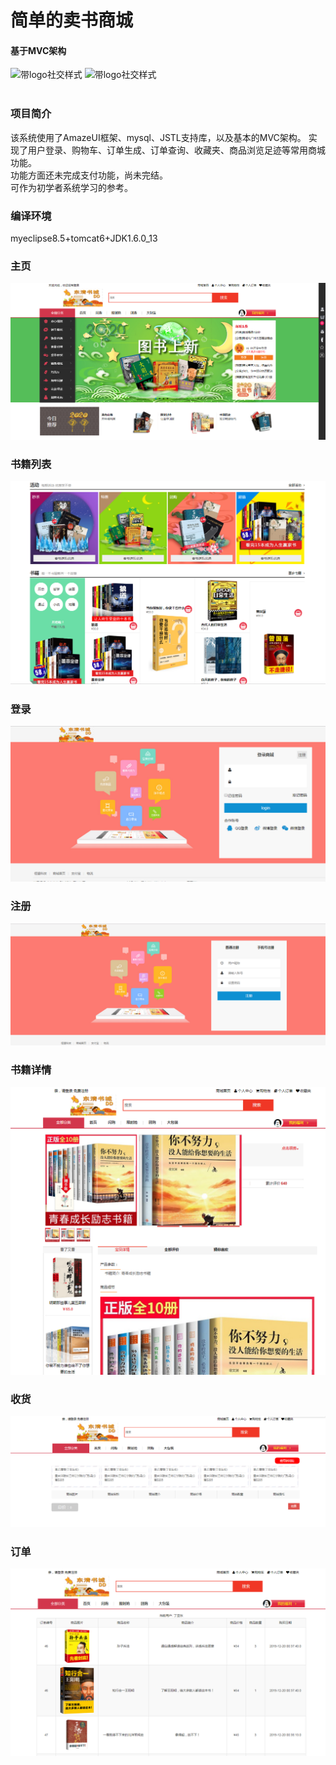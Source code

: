 # 简单的卖书商城 
#### 基于MVC架构
   ![带logo社交样式](https://img.shields.io/badge/building-unfinished-brightgreen)  ![带logo社交样式](https://img.shields.io/badge/GitHub-dingyadong-yellow.svg?style=social&logo=github)  
<br/>
### 项目简介
该系统使用了AmazeUI框架、mysql、JSTL支持库，以及基本的MVC架构。
实现了用户登录、购物车、订单生成、订单查询、收藏夹、商品浏览足迹等常用商城功能。  
功能方面还未完成支付功能，尚未完结。  
可作为初学者系统学习的参考。
  
### 编译环境
myeclipse8.5+tomcat6+JDK1.6.0_13


### 主页<br/>
![主页](/img/主页.png)
  
### 书籍列表
![书籍列表](/img/书籍列表.png)
  
### 登录
![登录](/img/登录.png)
  
### 注册
![注册](/img/注册.png)
  
### 书籍详情<br/>
![书籍详情](/img/书籍详情.png)
  
### 收货<br/>
![收货](/img/收货.png)
  
### 订单<br/>
![订单](/img/订单.png)
